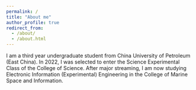 ```yaml
---
permalink: /
title: "About me"
author_profile: true
redirect_from: 
  - /about/
  - /about.html
---
```


I am a third year undergraduate student from China University of Petroleum (East China). In 2022, I was selected to enter the Science Experimental Class of the College of Science. After major streaming, I am now studying Electronic Information (Experimental) Engineering in the College of Marine Space and Information.

